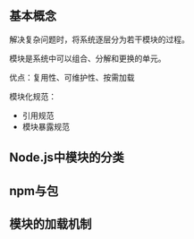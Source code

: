 
## 基本概念

解决复杂问题时，将系统逐层分为若干模块的过程。

模块是系统中可以组合、分解和更换的单元。

优点：复用性、可维护性、按需加载

模块化规范：
- 引用规范
- 模块暴露规范

## Node.js中模块的分类



## npm与包

## 模块的加载机制
